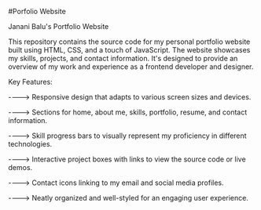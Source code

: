 #Porfolio Website


Janani Balu's Portfolio Website

  This repository contains the source code for my personal portfolio website built using HTML, CSS, and a touch of JavaScript. The website showcases my skills, projects, and contact information. It's designed to provide an overview of my work and experience as a frontend developer and designer.

Key Features:

---->  Responsive design that adapts to various screen sizes and devices.

---->  Sections for home, about me, skills, portfolio, resume, and contact information.

---->  Skill progress bars to visually represent my proficiency in different technologies.

---->  Interactive project boxes with links to view the source code or live demos.

---->  Contact icons linking to my email and social media profiles.

---->  Neatly organized and well-styled for an engaging user experience.
